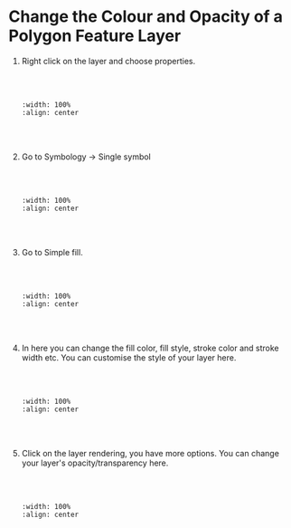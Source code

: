 # Change the Colour and Opacity of a Polygon Feature Layer

1. Right click on the layer and choose properties.

    <br/><br/>
    ```{image} ../../_static/037task8/img1.png
    :width: 100%
    :align: center
    ```
    <br/><br/>

2. Go to Symbology -> Single symbol

    <br/><br/>
    ```{image} ../../_static/037task8/img2.png
    :width: 100%
    :align: center
    ```
    <br/><br/>

3. Go to Simple fill.

    <br/><br/>
    ```{image} ../../_static/037task8/img3.png
    :width: 100%
    :align: center
    ```
    <br/><br/>

4. In here you can change the fill color, fill style, stroke color and stroke width etc. You can customise the style of your layer here.

    <br/><br/>
    ```{image} ../../_static/037task8/img4.png
    :width: 100%
    :align: center
    ```
    <br/><br/>

5. Click on the layer rendering, you have more options. You can change your layer's opacity/transparency here.

    <br/><br/>
    ```{image} ../../_static/037task8/img5.png
    :width: 100%
    :align: center
    ```
    <br/><br/>

